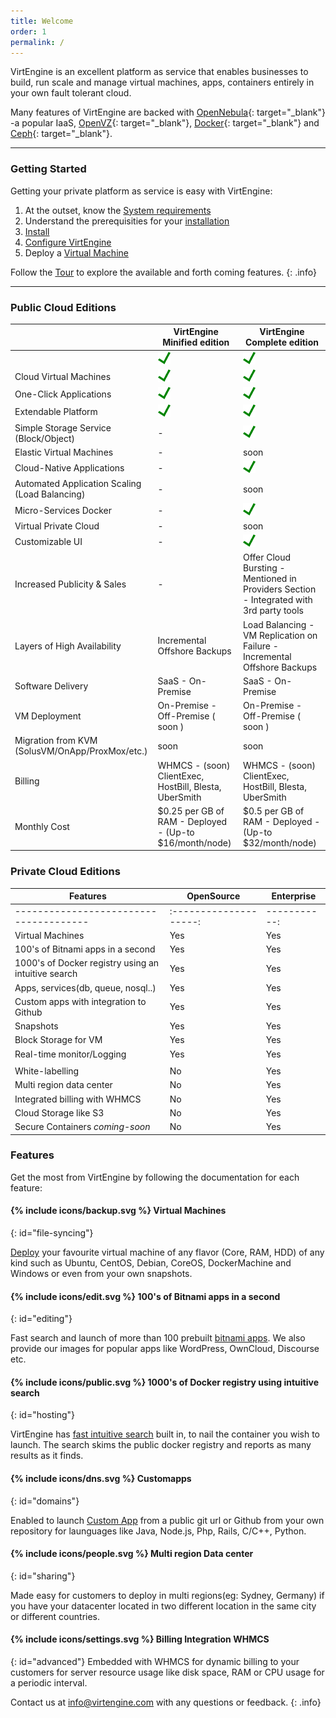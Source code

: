 ```yaml
---
title: Welcome
order: 1
permalink: /
---
```


VirtEngine is an excellent platform as service that enables businesses to build, run scale and manage virtual machines, apps, containers entirely in your own fault tolerant cloud.

Many features of VirtEngine are backed with [OpenNebula](http://opennebula.org/){: target="_blank"} -a popular IaaS, [OpenVZ](https://openvz.org/Main_Page){: target="_blank"}, [Docker](https://docker.com){: target="_blank"} and [Ceph](https://ceph.com){: target="_blank"}.

---

### Getting Started

Getting your private platform as service is easy with VirtEngine:

1. At the outset, know the [System requirements](/gettingstarted/system_requirements/)
2. Understand the prerequisities for your [installation](/installation/prequisites/)
3. [Install](/installation/vertice/)
4. [Configure VirtEngine](/configuration/vertice)
5. Deploy a [Virtual Machine](/machines/deploying/)

Follow the [Tour](/overview/tour/) to explore the available and forth coming features.
{: .info}

---
### Public Cloud Editions

|                                                 | VirtEngine Minified edition                             | VirtEngine Complete edition                                                             |
| ----------------------------------------------- | ------------------------------------------------------- | --------------------------------------------------------------------------------------- |
|                                                 | ![Supported](images/tick.png)                           | ![Supported](images/tick.png)                                                           |
| Cloud Virtual Machines                          | ![Supported](images/tick.png)                           | ![Supported](images/tick.png)                                                           |
| One-Click Applications                          | ![Supported](images/tick.png)                           | ![Supported](images/tick.png)                                                           |
| Extendable Platform                             | ![Supported](images/tick.png)                           | ![Supported](images/tick.png)                                                           |
| Simple Storage Service (Block/Object)           | -                                                       | ![Supported](images/tick.png)                                                           |
| Elastic Virtual Machines                        | -                                                       | soon                                                                                    |
| Cloud-Native Applications                       | -                                                       | ![Supported](images/tick.png)                                                           |
| Automated Application Scaling (Load Balancing)  | -                                                       | soon                                                                                    |
| Micro-Services Docker                           | -                                                       | ![Supported](images/tick.png)                                                           |
| Virtual Private Cloud                           | -                                                       | soon                                                                                    |
| Customizable UI                                 | -                                                       | ![Supported](images/tick.png)                                                           |
| Increased Publicity & Sales                     | -                                                       | Offer Cloud Bursting - Mentioned in Providers Section - Integrated with 3rd party tools |
| Layers of High Availability                     | Incremental Offshore Backups                            | Load Balancing - VM Replication on Failure - Incremental Offshore Backups               |
| Software Delivery                               | SaaS -  On-Premise                                      | SaaS -  On-Premise                                                                      |
| VM Deployment                                   | On-Premise - Off-Premise ( soon )                       | On-Premise - Off-Premise ( soon )                                                       |
| Migration from KVM (SolusVM/OnApp/ProxMox/etc.) | soon                                                    | soon                                                                                    |
| Billing                                         | WHMCS - (soon) ClientExec, HostBill, Blesta, UberSmith  | WHMCS - (soon) ClientExec, HostBill, Blesta, UberSmith                                  |
| Monthly Cost                                    | $0.25 per GB of RAM - Deployed - (Up-to $16/month/node) | $0.5 per GB of RAM - Deployed - (Up-to $32/month/node)                                  |


### Private Cloud Editions

| Features                                             | OpenSource             | Enterprise   |
| ---------------------------------------------------- | ---------------------- | ------------ |
| --------------------------------------               | :--------------------: | -----------: |
| Virtual Machines                                     | Yes                    | Yes          |
| 100's of Bitnami apps in a second                    | Yes                    | Yes          |
| 1000's of Docker registry using an  intuitive search | Yes                    | Yes          |
| Apps, services(db, queue, nosql..)                   | Yes                    | Yes          |
| Custom apps with integration to Github               | Yes                    | Yes          |
| Snapshots                                            | Yes                    | Yes          |
| Block Storage for VM                                 | Yes                    | Yes          |
| Real-time monitor/Logging                            | Yes                    | Yes          |
|                                                      |                        |              |
| White-labelling                                      | No                     | Yes          |
| Multi region data center                             | No                     | Yes          |
| Integrated billing with WHMCS                        | No                     | Yes          |
| Cloud Storage like S3                                | No                     | Yes          |
| Secure Containers *coming-soon*                      | No                     | Yes          |


### Features

Get the most from VirtEngine by following the documentation for each feature:

#### {% include icons/backup.svg %} Virtual Machines
{: id="file-syncing"}

[Deploy](machines/deploying) your favourite virtual machine of any flavor (Core, RAM, HDD) of any kind such as Ubuntu, CentOS, Debian, CoreOS, DockerMachine and Windows or even from your own snapshots.

#### {% include icons/edit.svg %} 100's of Bitnami apps in a second
{: id="editing"}

Fast search and launch of more than 100 prebuilt [bitnami apps](/prepackagedapps/deploying/). We also provide our images for popular apps like WordPress, OwnCloud, Discourse etc.

#### {% include icons/public.svg %} 1000's of Docker registry using intuitive search
{: id="hosting"}

VirtEngine has [fast intuitive search](containers/deploying) built in, to nail the container you wish to launch. The search skims the public docker registry and reports as many results  as it finds.

#### {% include icons/dns.svg %} Customapps
{: id="domains"}

Enabled to launch [Custom App](/customapps/deploying/) from a public git url or Github from your own repository for launguages like Java, Node.js, Php, Rails, C/C++, Python.

#### {% include icons/people.svg %} Multi region  Data center
{: id="sharing"}

Made easy for customers to deploy in multi regions(eg: Sydney, Germany) if you have your datacenter located in two different location in the same city or different countries.

#### {% include icons/settings.svg %} Billing Integration WHMCS
{: id="advanced"}
Embedded with WHMCS for dynamic billing to your customers for server resource usage like disk space, RAM or CPU usage for a periodic interval.

Contact us at [info@virtengine.com](mailto:info@virtengine.com) with any questions or feedback.
{: .info}

